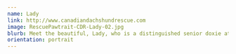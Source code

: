 ```yaml
---
name: Lady
link: http://www.canadiandachshundrescue.com
image: RescuePawtrait-CDR-Lady-02.jpg
blurb: Meet the beautiful, Lady, who is a distinguished senior doxie at 10 years young. This sweetheart is looking for a quiet home to spend her golden years relaxing and getting pampered in style. (Pearls are always welcome).
orientation: portrait
---
```

